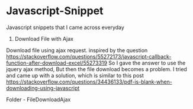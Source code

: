 # Javascript-Snippet
Javascript snippets that I came across everyday

1. Download File with Ajax

Download file using ajax request. inspired by the question https://stackoverflow.com/questions/55272173/javascript-callback-function-after-download-excel/55273319
So I gave the answer to use the jquery ajax method, But then the file download becomes a problem. I tried and came up with a solution, which is similar to this post https://stackoverflow.com/questions/34436133/pdf-is-blank-when-downloading-using-javascript 

Folder - FileDownloadAjax
